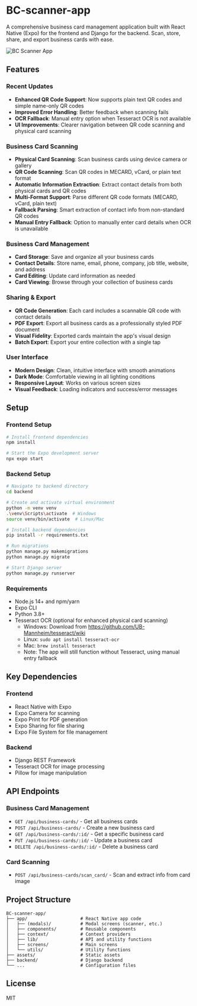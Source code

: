 # BC-scanner-app

A comprehensive business card management application built with React Native (Expo) for the frontend and Django for the backend. Scan, store, share, and export business cards with ease.

![BC Scanner App](https://via.placeholder.com/800x400?text=BC+Scanner+App)

## Features

### Recent Updates
- **Enhanced QR Code Support**: Now supports plain text QR codes and simple name-only QR codes
- **Improved Error Handling**: Better feedback when scanning fails
- **OCR Fallback**: Manual entry option when Tesseract OCR is not available
- **UI Improvements**: Clearer navigation between QR code scanning and physical card scanning

### Business Card Scanning
- **Physical Card Scanning**: Scan business cards using device camera or gallery
- **QR Code Scanning**: Scan QR codes in MECARD, vCard, or plain text format
- **Automatic Information Extraction**: Extract contact details from both physical cards and QR codes
- **Multi-Format Support**: Parse different QR code formats (MECARD, vCard, plain text)
- **Fallback Parsing**: Smart extraction of contact info from non-standard QR codes
- **Manual Entry Fallback**: Option to manually enter card details when OCR is unavailable

### Business Card Management
- **Card Storage**: Save and organize all your business cards
- **Contact Details**: Store name, email, phone, company, job title, website, and address
- **Card Editing**: Update card information as needed
- **Card Viewing**: Browse through your collection of business cards

### Sharing & Export
- **QR Code Generation**: Each card includes a scannable QR code with contact details
- **PDF Export**: Export all business cards as a professionally styled PDF document
- **Visual Fidelity**: Exported cards maintain the app's visual design
- **Batch Export**: Export your entire collection with a single tap

### User Interface
- **Modern Design**: Clean, intuitive interface with smooth animations
- **Dark Mode**: Comfortable viewing in all lighting conditions
- **Responsive Layout**: Works on various screen sizes
- **Visual Feedback**: Loading indicators and success/error messages

## Setup

### Frontend Setup
```bash
# Install frontend dependencies
npm install

# Start the Expo development server
npx expo start
```

### Backend Setup
```bash
# Navigate to backend directory
cd backend

# Create and activate virtual environment
python -m venv venv
.\venv\Scripts\activate  # Windows
source venv/bin/activate  # Linux/Mac

# Install backend dependencies
pip install -r requirements.txt

# Run migrations
python manage.py makemigrations
python manage.py migrate

# Start Django server
python manage.py runserver
```

### Requirements
- Node.js 14+ and npm/yarn
- Expo CLI
- Python 3.8+
- Tesseract OCR (optional for enhanced physical card scanning)
  - Windows: Download from https://github.com/UB-Mannheim/tesseract/wiki
  - Linux: `sudo apt install tesseract-ocr`
  - Mac: `brew install tesseract`
  - Note: The app will still function without Tesseract, using manual entry fallback

## Key Dependencies

### Frontend
- React Native with Expo
- Expo Camera for scanning
- Expo Print for PDF generation
- Expo Sharing for file sharing
- Expo File System for file management

### Backend
- Django REST Framework
- Tesseract OCR for image processing
- Pillow for image manipulation

## API Endpoints

### Business Card Management
- `GET /api/business-cards/` - Get all business cards
- `POST /api/business-cards/` - Create a new business card
- `GET /api/business-cards/:id/` - Get a specific business card
- `PUT /api/business-cards/:id/` - Update a business card
- `DELETE /api/business-cards/:id/` - Delete a business card

### Card Scanning
- `POST /api/business-cards/scan_card/` - Scan and extract info from card image

## Project Structure

```
BC-scanner-app/
├── app/                    # React Native app code
│   ├── (modals)/           # Modal screens (scanner, etc.)
│   ├── components/         # Reusable components
│   ├── context/            # Context providers
│   ├── lib/                # API and utility functions
│   ├── screens/            # Main screens
│   └── utils/              # Utility functions
├── assets/                 # Static assets
├── backend/                # Django backend
└── ...                     # Configuration files
```

## License

MIT